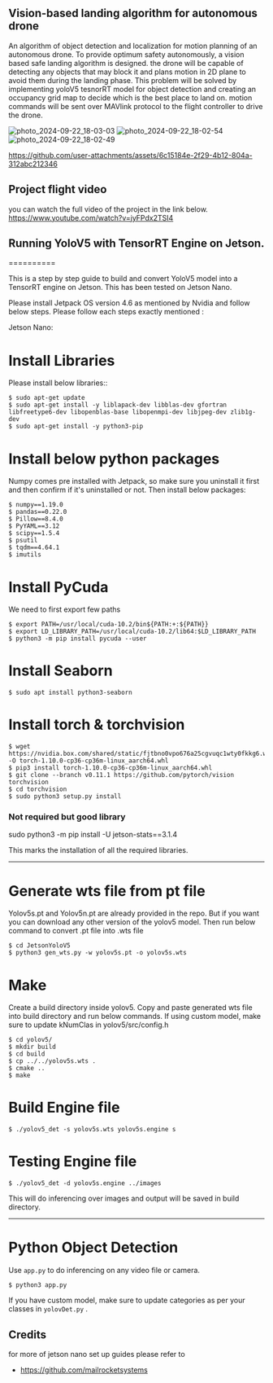 
## Vision-based landing algorithm for autonomous drone

An algorithm of object detection and localization for motion planning of an autonomous drone.
To provide optimum safety autonomously, a vision based safe landing 
algorithm is designed. the drone will be capable of detecting any 
objects that may block it and plans motion in 2D plane to avoid them during the 
landing phase. This problem will be solved by implementing yoloV5 tesnorRT
model for object detection and creating an occupancy grid map to 
decide which is the best place to land on. motion commands will be sent over 
MAVlink protocol to the flight controller to drive the drone.

![photo_2024-09-22_18-03-03](https://github.com/user-attachments/assets/0b90ae47-b7ca-41bf-bd3b-89b1d1b34f03)
![photo_2024-09-22_18-02-54](https://github.com/user-attachments/assets/1651eca6-977e-433b-95f3-01f364516a7c)
![photo_2024-09-22_18-02-49](https://github.com/user-attachments/assets/f167f15a-1f64-4aeb-b1cf-c4140920ad7b)

https://github.com/user-attachments/assets/6c15184e-2f29-4b12-804a-312abc212346

## Project flight video
you can watch the full video of the project in the link below.
https://www.youtube.com/watch?v=jyFPdx2TSI4




## Running YoloV5 with TensorRT Engine on Jetson.
==========

This is a step by step guide to build and convert YoloV5 model into a TensorRT engine on Jetson. This has been tested on Jetson Nano.

Please install Jetpack OS version 4.6 as mentioned by Nvidia and follow below steps. Please follow each steps exactly mentioned :

Jetson Nano:


Install Libraries
=============
Please install below libraries::

    $ sudo apt-get update
	$ sudo apt-get install -y liblapack-dev libblas-dev gfortran libfreetype6-dev libopenblas-base libopenmpi-dev libjpeg-dev zlib1g-dev
	$ sudo apt-get install -y python3-pip
	

Install below python packages
=============
Numpy comes pre installed with Jetpack, so make sure you uninstall it first and then confirm if it's uninstalled or not. Then install below packages:

    $ numpy==1.19.0
	$ pandas==0.22.0
	$ Pillow==8.4.0
	$ PyYAML==3.12
	$ scipy==1.5.4
	$ psutil
	$ tqdm==4.64.1
	$ imutils

Install PyCuda
=============
We need to first export few paths

	$ export PATH=/usr/local/cuda-10.2/bin${PATH:+:${PATH}}
	$ export LD_LIBRARY_PATH=/usr/local/cuda-10.2/lib64:$LD_LIBRARY_PATH
	$ python3 -m pip install pycuda --user
	

Install Seaborn
=============

    $ sudo apt install python3-seaborn
	
Install torch & torchvision
=============

	$ wget https://nvidia.box.com/shared/static/fjtbno0vpo676a25cgvuqc1wty0fkkg6.whl -O torch-1.10.0-cp36-cp36m-linux_aarch64.whl
	$ pip3 install torch-1.10.0-cp36-cp36m-linux_aarch64.whl
	$ git clone --branch v0.11.1 https://github.com/pytorch/vision torchvision
	$ cd torchvision
	$ sudo python3 setup.py install 
	
### Not required but good library
sudo python3 -m pip install -U jetson-stats==3.1.4

This marks the installation of all the required libraries.

------------------------------------------------------------------------------------------

Generate wts file from pt file
=============
Yolov5s.pt and Yolov5n.pt are already provided in the repo. But if you want you can download any other version of the yolov5 model. Then run below command to convert .pt file into .wts file 

	$ cd JetsonYoloV5
	$ python3 gen_wts.py -w yolov5s.pt -o yolov5s.wts
	
Make
=============
Create a build directory inside yolov5. Copy and paste generated wts file into build directory and run below commands. If using custom model, make sure to update kNumClas in yolov5/src/config.h

	$ cd yolov5/
	$ mkdir build
	$ cd build
	$ cp ../../yolov5s.wts .
	$ cmake ..
	$ make 
	
Build Engine file 
=============

    $ ./yolov5_det -s yolov5s.wts yolov5s.engine s
	

Testing Engine file 
=============

	$ ./yolov5_det -d yolov5s.engine ../images
	
This will do inferencing over images and output will be saved in build directory.

-----------------------------------------------------------------------------------------

Python Object Detection
=============
Use `app.py` to do inferencing on any video file or camera.

	$ python3 app.py

If you have custom model, make sure to update categories as per your classes in `yolovDet.py` .


## Credits
for more of jetson nano set up guides please refer to
- https://github.com/mailrocketsystems


